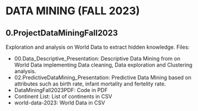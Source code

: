 # DATA MINING (FALL 2023)
## 0.ProjectDataMiningFall2023

Exploration and analysis on World Data to extract hidden knowledge. Files:
 - 00.Data_Descriptive_Presentation: Descriptive Data Mining from on World Data implementing  Data cleaning, Data exploration and Clustering analysis. 
 - 02.PredictiveDataMining_Presentation: Predictive Data Mining based on attributes such as birth rate, infant mortality and fertelity rate.
 - DataMiningFall2023PDF: Code in PDF
 - Continent List: List of continents in CSV
 - world-data-2023: World Data in CSV
